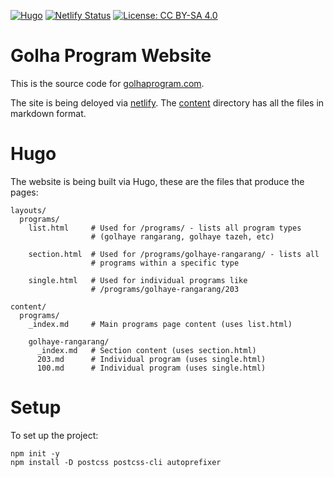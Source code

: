 [![Hugo](https://img.shields.io/badge/Hugo-v0.139-ff4088?style=flat&logo=hugo&logoColor=white)](https://gohugo.io/)
[![Netlify Status](https://api.netlify.com/api/v1/badges/b61dbce9-7c5c-470d-965a-cc96398cf91b/deploy-status)](https://app.netlify.com/sites/golhaprogram/deploys)
[![License: CC BY-SA 4.0](https://img.shields.io/badge/License-CC%20BY--SA%204.0-lightgrey.svg)](https://creativecommons.org/licenses/by-sa/4.0/deed.fa)

<!--
https://img.shields.io/badge/LEFT-RIGHT-COLOR

![](https://img.shields.io/badge/Hugo%20version-v0.42-ff69b4.svg)
[![Hugo](https://img.shields.io/badge/Hugo-%23FF4088.svg?style=for-the-badge&logo=hugo&logoColor=white)](https://gohugo.io/)
[![Netlify](https://img.shields.io/badge/Netlify-%23000000.svg?style=for-the-badge&logo=netlify&logoColor=#00C7B7)](https://netlify.com/)
[![Cloudflare](https://img.shields.io/badge/Cloudflare-%23F38020.svg?style=for-the-badge&logo=cloudflare&logoColor=white)](https://www.cloudflare.com/)
[![GitHub](https://img.shields.io/badge/GitHub-%23121011.svg?style=for-the-badge&logo=github&logoColor=white)](https://github.com/golhaprogram)
[![DigitalOcean](https://img.shields.io/badge/DigitalOcean-%230167ff.svg?style=for-the-badge&logo=digitalOcean&logoColor=white)](https://www.digitalocean.com/)
[![Docker](https://img.shields.io/badge/Docker-%230db7ed.svg?style=for-the-badge&logo=docker&logoColor=white)](https://www.docker.com/)
[![Backblaze](https://img.shields.io/badge/Backblaze-%23E21E29.svg?style=for-the-badge&logo=backblaze&logoColor=white)](https://www.backblaze.com/)
-->

# Golha Program Website

This is the source code for [golhaprogram.com](https://golhaprogram.com).

The site is being deloyed via [netlify](https://app.netlify.com/sites/golhaprogram/deploys). The [content](content/programs) directory has all the files in markdown format.

# Hugo

The website is being built via Hugo, these are the files that produce the pages:

```
layouts/
  programs/
    list.html     # Used for /programs/ - lists all program types
                  # (golhaye rangarang, golhaye tazeh, etc)
    
    section.html  # Used for /programs/golhaye-rangarang/ - lists all 
                  # programs within a specific type
    
    single.html   # Used for individual programs like 
                  # /programs/golhaye-rangarang/203

content/
  programs/
    _index.md     # Main programs page content (uses list.html)
    
    golhaye-rangarang/
      _index.md   # Section content (uses section.html)
      203.md      # Individual program (uses single.html)
      100.md      # Individual program (uses single.html)

```

# Setup

To set up the project:


```
npm init -y
npm install -D postcss postcss-cli autoprefixer
```
